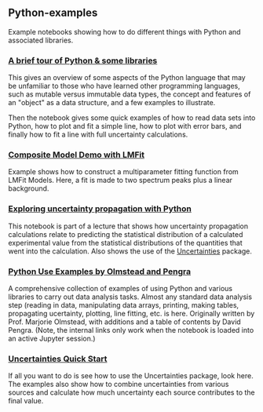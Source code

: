 ## Python-examples
Example notebooks showing how to do different things with Python and associated libraries.

### [A brief tour of Python & some libraries](https://github.com/UWPhysics433/Python-examples/blob/main/A%20brief%20tour%20of%20Python%20%26%20some%20libraries.ipynb)
This gives an overview of some aspects of the Python language that may be unfamiliar to those who have learned other programming languages, such as mutable versus immutable data types, the concept and features of an "object" as a data structure, and a few examples to illustrate.

Then the notebook gives some quick examples of how to read data sets into Python, how to plot and fit a simple line, how to plot with error bars, and finally how to fit a line with full uncertainty calculations.

### [Composite Model Demo with LMFit](https://github.com/UWPhysics433/Python-examples/blob/main/Composite%20Model%20Demo%20with%20LMFit.ipynb)
Example shows how to construct a multiparameter fitting function from LMFit Models. Here, a fit is made to two spectrum peaks plus a linear background.

### [Exploring uncertainty propagation with Python](https://github.com/UWPhysics433/Python-examples/blob/main/Exploring%20uncertainty%20propagation%20with%20Python.ipynb)
This notebook is part of a lecture that shows how uncertainty propagation calculations relate to predicting the statistical distribution of a calculated experimental value from the statistical distributions of the quantities that went into the calculation.  Also shows the use of the [Uncertainties](https://pythonhosted.org/uncertainties/) package.

### [Python Use Examples by Olmstead and Pengra](https://github.com/UWPhysics433/Python-examples/blob/main/Python%20Use%20Examples%20by%20Olmstead%20and%20Pengra.ipynb)
A comprehensive collection of examples of using Python and various libraries to carry out data analysis tasks.  Almost any standard data analysis step (reading in data, manipulating data arrays, printing, making tables, propagating ucertainty, plotting, line fitting, etc. is here.  Originally written by Prof. Marjorie Olmstead, with additions and a table of contents by David Pengra.  (Note, the internal links only work when the notebook is loaded into an active Jupyter session.)

### [Uncertainties Quick Start](https://github.com/UWPhysics433/Python-examples/blob/main/Uncertainties%20Quick%20Start.ipynb)
If all you want to do is see how to use the Uncertainties package, look here.  The examples also show how to combine uncertainties from various sources and calculate how much uncertainty each source contributes to the final value.  
